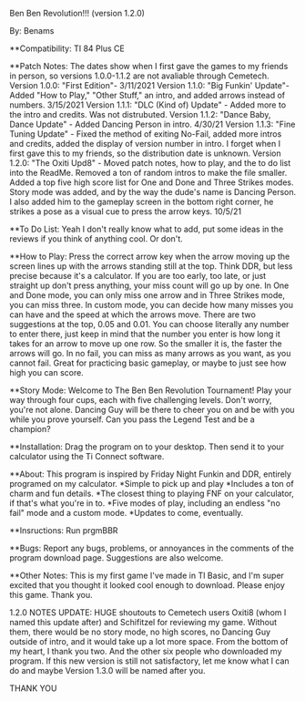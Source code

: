 Ben Ben Revolution!!! (version 1.2.0)

By: Benams

**Compatibility:
TI 84 Plus CE

**Patch Notes: The dates show when I first gave the games to my friends in person, so versions 1.0.0-1.1.2 are not avaliable through Cemetech.
Version 1.0.0: "First Edition"- 3/11/2021
Version 1.1.0: "Big Funkin' Update"- Added "How to Play," "Other Stuff," an intro, and added arrows instead of numbers. 3/15/2021
Version 1.1.1: "DLC (Kind of) Update" - Added more to the intro and credits. Was not distrubuted.
Version 1.1.2: "Dance Baby, Dance Update" - Added Dancing Person in intro. 4/30/21
Version 1.1.3: "Fine Tuning Update" - Fixed the method of exiting No-Fail, added more intros and credits, added the display of version number in intro.
I forget when I first gave this to my friends, so the distribution date is unknown. 
Version 1.2.0: "The Oxiti Upd8" - Moved patch notes, how to play, and the to do list into the ReadMe. Removed a ton of random intros to make the file smaller.
Added a top five high score list for One and Done and Three Strikes modes. Story mode was added, and by the way the dude's name is Dancing Person. I also added him
to the gameplay screen in the bottom right corner, he strikes a pose as a visual cue to press the arrow keys. 10/5/21

**To Do List:
Yeah I don't really know what to add, put some ideas in the reviews if you think of anything cool. Or don't.

**How to Play:
Press the correct arrow key when the arrow moving up the screen lines up with the arrows standing still at the top. Think DDR, but less precise because it's a 
calculator. If you are too early, too late, or just straight up don't press anything, your miss count will go up by one. In One and Done mode, you can only miss
one arrow and in Three Strikes mode, you can miss three. In custom mode, you can decide how many misses you can have and the speed at which the arrows move. 
There are two suggestions at the top, 0.05 and 0.01. You can choose literally any number to enter there, just keep in mind that the number you enter is how long it
takes for an arrow to move up one row. So the smaller it is, the faster the arrows will go. In no fail, you can miss as many arrows as you want, as you cannot fail.
Great for practicing basic gameplay, or maybe to just see how high you can score. 

**Story Mode:
Welcome to The Ben Ben Revolution Tournament! Play your way through four cups, each with five challenging levels. Don't worry, you're not alone. Dancing Guy will 
be there to cheer you on and be with you while you prove yourself. Can you pass the Legend Test and be a champion? 

**Installation:
Drag the program on to your desktop. Then send it to your calculator using the Ti Connect software. 

**About: 
This program is inspired by Friday Night Funkin and DDR, entirely programed on my calculator.
*Simple to pick up and play
*Includes a ton of charm and fun details.
*The closest thing to playing FNF on your calculator, if that's what you're in to.
*Five modes of play, including an endless "no fail" mode and a custom mode.
*Updates to come, eventually.

**Insructions:
Run prgmBBR

**Bugs:
Report any bugs, problems, or annoyances in the comments of the program download page. 
Suggestions are also welcome.

**Other Notes:
This is my first game I've made in TI Basic, and I'm super excited that you thought it looked cool
enough to download. Please enjoy this game.
Thank you. 

1.2.0 NOTES UPDATE: HUGE shoutouts to Cemetech users Oxiti8 (whom I named this update after) and Schifitzel for reviewing my game. Without them, there would be
no story mode, no high scores, no Dancing Guy outside of intro, and it would take up a lot more space. From the bottom of my heart, I thank you two. And the 
other six people who downloaded my program. If this new version is still not satisfactory, let me know what I can do and maybe Version 1.3.0 will be named after you.

THANK YOU 


 
